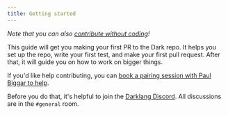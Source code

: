 ```yaml
---
title: Getting started
---
```


_Note that you can also
[contribute without coding](if-you-dont-know-our-stack.md)!_

This guide will get you making your first PR to the Dark repo. It helps you set
up the repo, write your first test, and make your first pull request. After
that, it will guide you on how to work on bigger things.

If you'd like help contributing, you can
[book a pairing session with Paul Biggar to help](https://calendly.com/paul-biggar/dark-contributor-pairing-session).

Before you do that, it's helpful to join the
[Darklang Discord](https://darklang.com/discord-invite). All discussions are in
the `#general` room.
